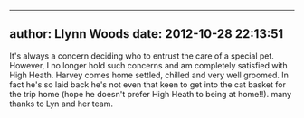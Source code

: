 
---
author: Llynn Woods
date: 2012-10-28 22:13:51
---
It's always a concern deciding who to entrust the care of a special pet. 
However, I no longer hold such concerns and am completely satisfied with High Heath. 
Harvey comes home settled, chilled and very well groomed. In fact he's so laid back he's not even that keen to get into the cat basket for the trip home (hope he doesn't prefer High Heath to being at home!!).
many thanks to Lyn and her team.

